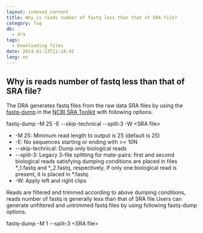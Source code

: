 ```yaml
---
layout: indexed_content
title: Why is reads number of fastq less than that of SRA file?
category: faq
db:
  - dra
tags: 
  - Downloading files
date: 2014-01-23T11:18:42
lang: en
---
```


## Why is reads number of fastq less than that of SRA file?

<p>The DRA generates fastq files from the raw data SRA files by using the <a href=\"http://trace.ncbi.nlm.nih.gov/Traces/sra/sra.cgi?view=toolkit_doc&amp;f=fastq-dump\">fastq-dump</a> in the <a href=\"http://trace.ncbi.nlm.nih.gov/Traces/sra/sra.cgi?view=toolkit_doc\">NCBI SRA Toolkit</a> with following options.</p><p class=\"code break\">fastq-dump -M 25 -E --skip-technical --split-3 -W <span class=\"italic\">&lt;SRA file&gt;</span></p><div class=\"sub_index\"><ul><li>-M 25: Minimum read length to output is 25 (default is 25)</li><li>-E: No sequences starting or ending with &gt;= 10N</li><li>--skip-technical: Dump only biological reads</li><li>--split-3: Legacy 3-file splitting for mate-pairs: first and second biological reads satisfying dumping conditions are placed in files *_1.fastq and *_2.fastq, respectively. If only one biological read is present, it is placed in *.fastq.</li><li>-W: Apply left and right clips</li></ul></div> <!-- .sub_index --><p>Reads are filtered and trimmed according to above dumping conditions, reads number of fastq is generally less than that of SRA file.Users can generate unfiltered and untrimmed fastq files by using following fastq-dump options.</p><p class=\"code break\">fastq-dump -M 1 --split-3 <span class=\"italic\">&lt;SRA file&gt;</span></p>